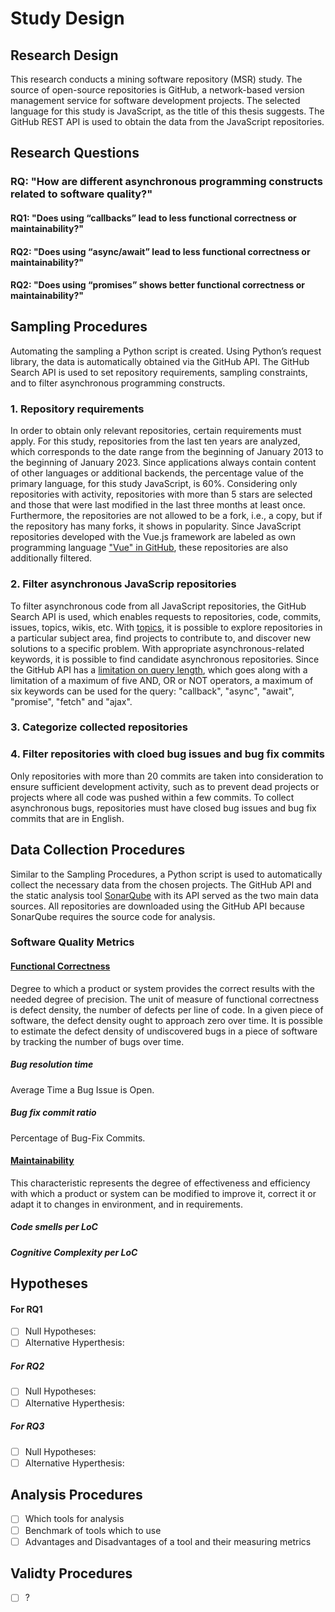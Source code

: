 # Study Design

## Research Design
This research conducts a mining software repository (MSR) study. The source of open-source repositories is GitHub, a network-based version management service for software development projects. The selected language for this study is JavaScript, as the title of this thesis suggests. The GitHub REST API is used to obtain the data from the JavaScript repositories.

## Research Questions

### RQ: "How are different asynchronous programming constructs related to software quality?"

#### RQ1: "Does using “callbacks” lead to less functional correctness or maintainability?"
#### RQ2: "Does using “async/await” lead to less functional correctness or maintainability?"
#### RQ2: "Does using “promises” shows better functional correctness or maintainability?"

## Sampling Procedures
Automating the sampling a Python script is created. Using Python’s request library, the data is automatically obtained via the GitHub API. The GitHub Search API is used to set repository requirements, sampling constraints, and to filter asynchronous programming constructs.

### 1. Repository requirements
In order to obtain only relevant repositories, certain requirements must apply. For this study, repositories from the last ten years are analyzed, which corresponds to the date range from the beginning of January 2013 to the beginning of January 2023. Since applications always contain content of other languages or additional backends, the percentage value of the primary language, for this study JavaScript, is 60%. Considering only repositories with activity, repositories with more than 5 stars are selected and those that were last modified in the last three months at least once. Furthermore, the repositories are not allowed to be a fork, i.e., a copy, but if the repository has many forks, it shows in popularity. Since JavaScript repositories developed with the Vue.js framework are labeled as own programming language ["Vue" in GitHub](https://github.com/search?q=language%3Avue&type=repositories), these repositories are also additionally filtered.

### 2. Filter asynchronous JavaScrip repositories
To filter asynchronous code from all JavaScript repositories, the GitHub Search API is used, which enables requests to repositories, code, commits, issues, topics, wikis, etc. With [topics](https://docs.github.com/en/repositories/managing-your-repositorys-settings-and-features/customizing-your-repository/classifying-your-repository-with-topics), it is possible to explore repositories in a particular subject area, find projects to contribute to, and discover new solutions to a specific problem. With appropriate asynchronous-related keywords, it is possible to find candidate asynchronous repositories. Since the GitHub API has a [limitation on query length](https://docs.github.com/en/rest/search?apiVersion=2022-11-28#limitations-on-query-length), which goes along with a limitation of a maximum of five AND, OR or NOT operators, a maximum of six keywords can be used for the query: "callback", "async", "await", "promise", "fetch" and "ajax".

### 3. Categorize collected repositories


### 4. Filter repositories with cloed bug issues and bug fix commits
Only repositories with more than 20 commits are taken into consideration to ensure sufficient development activity, such as to prevent dead projects or projects where all code was pushed within a few commits. To collect asynchronous bugs, repositories must have closed bug issues and bug fix commits that are in English.


## Data Collection Procedures

Similar to the Sampling Procedures, a Python script is used to automatically collect the necessary data from the chosen projects. The GitHub API and the static analysis tool [SonarQube](https://next.sonarqube.com/sonarqube/web_api/) with its API served as the two main data sources. All repositories are downloaded using the GitHub API because SonarQube requires the source code for analysis.

### Software Quality Metrics

#### [Functional Correctness](https://iso25000.com/index.php/en/iso-25000-standards/iso-25010)
Degree to which a product or system provides the correct results with the needed degree of precision.
The unit of measure of functional correctness is defect density, the number of defects per line of code. In a given piece of software, the defect density ought to approach zero over time. It is possible to estimate the defect density of undiscovered bugs in a piece of software by tracking the number of bugs over time.

##### Bug resolution time
Average Time a Bug Issue is Open.

##### Bug fix commit ratio
Percentage of Bug-Fix Commits.

#### [Maintainability](https://iso25000.com/index.php/en/iso-25000-standards/iso-25010/57-maintainability)
This characteristic represents the degree of effectiveness and efficiency with which a product or system can be modified to improve it, correct it or adapt it to changes in environment, and in requirements.

##### Code smells per LoC

##### Cognitive Complexity per LoC

## Hypotheses

#### For RQ1

- [ ] Null Hypotheses:
- [ ] Alternative Hyperthesis:

##### For RQ2

- [ ] Null Hypotheses:
- [ ] Alternative Hyperthesis:

##### For RQ3

- [ ] Null Hypotheses:
- [ ] Alternative Hyperthesis:  

## Analysis Procedures

- [ ] Which tools for analysis
- [ ] Benchmark of tools which to use
- [ ] Advantages and Disadvantages of a tool and their measuring metrics

## Validty Procedures

- [ ] ?

